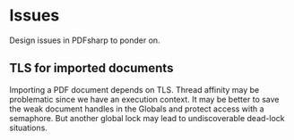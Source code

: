 ﻿# Issues

Design issues in PDFsharp to ponder on.

## TLS for imported documents

Importing a PDF document depends on TLS. Thread affinity may be problematic since we
have an execution context.
It may be better to save the weak document handles in the Globals and protect access with
a semaphore. But another global lock may lead to undiscoverable dead-lock situations.
